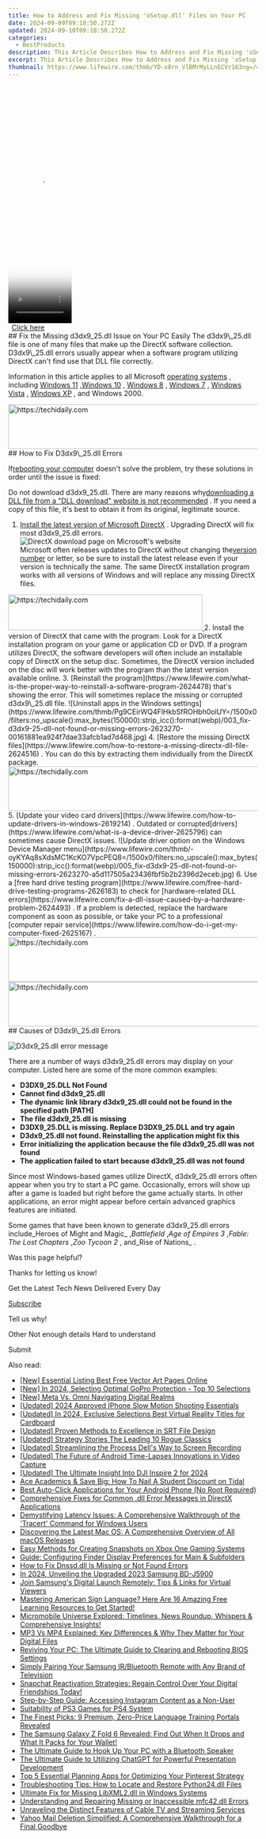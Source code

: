 ```yaml
---
title: How to Address and Fix Missing 'oSetup.dll' Files on Your PC
date: 2024-09-09T09:18:50.272Z
updated: 2024-09-10T09:18:50.272Z
categories:
  - BestProducts
description: This Article Describes How to Address and Fix Missing 'oSetup.dll' Files on Your PC
excerpt: This Article Describes How to Address and Fix Missing 'oSetup.dll' Files on Your PC
thumbnail: https://www.lifewire.com/thmb/YD-x8rn_VlBMrMyLLnECVr163ng=/400x300/filters:no_upscale():max_bytes(150000):strip_icc():format(webp)/osetup-dll-error-message-5ae776c1c06471003682038b.png
---
```


<!-- affiliate ads begin -->
<span id="1993651">
					<video width="128" height="480" style="cursor:pointer"
           poster="//a.impactradius-go.com/display-clicktoplayimage/1993651.png"
           onclick="if(!this.playClicked){this.play();this.setAttribute('controls',true);this.playClicked=true;}">
	   <source src="//a.impactradius-go.com/display-ad/22993-1993651">
	   <img src="//a.impactradius-go.com/display-clicktoplayimage/1993651.png" style="border: none; height: 100%; width: 100%; object-fit: contain">
	</video>
	<div style="width:80px;text-align:center"><a href="javascript:window.open(decodeURIComponent('https%3A%2F%2Fhomestyler.sjv.io%2Fc%2F5597632%2F1993651%2F22993'), '_blank');void(0);">Click here</a></div>
</span>
<img height="0" width="0" src="https://imp.pxf.io/i/5597632/1993651/22993" style="position:absolute;visibility:hidden;" border="0" />
<!-- affiliate ads end -->
## Fix the Missing d3dx9_25.dll Issue on Your PC Easily
 The d3dx9\_25.dll file is one of many files that make up the DirectX software collection. D3dx9\_25.dll errors usually appear when a software program utilizing DirectX can't find use that DLL file correctly.

 Information in this article applies to all Microsoft [operating systems](https://www.lifewire.com/operating-systems-2625912) , including [Windows 11](https://www.lifewire.com/windows-11-5188930) ,[Windows 10](https://www.lifewire.com/windows-10-2626217) , [Windows 8](https://www.lifewire.com/windows-8-2626235) , [Windows 7](https://www.lifewire.com/windows-7-2626265) , [Windows Vista](https://www.lifewire.com/windows-vista-2626311) , [Windows XP](https://www.lifewire.com/windows-xp-2626354) , and Windows 2000.

<!-- affiliate ads begin -->
<a href="https://ursime.pxf.io/c/5597632/2136536/16384" target="_top" id="2136536">
  <img src="//a.impactradius-go.com/display-ad/16384-2136536" border="0" alt="https://techidaily.com" width="728" height="90"/>
</a>
<img height="0" width="0" src="https://ursime.pxf.io/i/5597632/2136536/16384" style="position:absolute;visibility:hidden;" border="0" />
<!-- affiliate ads end -->
## How to Fix D3dx9\_25.dll Errors

 If[rebooting your computer](https://www.lifewire.com/how-to-reboot-a-computer-2624568) doesn't solve the problem, try these solutions in order until the issue is fixed:

 Do not download d3dx9\_25.dll. There are many reasons why[downloading a DLL file from a "DLL download" website is not recommended](https://www.lifewire.com/important-reasons-not-to-download-dll-files-2624455) . If you need a copy of this file, it's best to obtain it from its original, legitimate source.

1. [Install the latest version of Microsoft DirectX](https://www.lifewire.com/how-to-download-install-directx-2624489) . Upgrading DirectX will fix most d3dx9\_25.dll errors.  
![DirectX download page on Microsoft's website](https://www.lifewire.com/thmb/Vjo1C3LC3FQCKtRxOu0VME3mbzs=/1500x0/filters:no_upscale():max_bytes(150000):strip_icc():format(webp)/001_fix-d3dx9-25-dll-not-found-or-missing-errors-2623270-8432b81f362e460a95c8b59dce23eae9.jpg)  
 Microsoft often releases updates to DirectX without changing the[version number](https://www.lifewire.com/version-number-2626043) or letter, so be sure to install the latest release even if your version is technically the same. The same DirectX installation program works with all versions of Windows and will replace any missing DirectX files.
<!-- affiliate ads begin -->
<a href="https://aligracehair.sjv.io/c/5597632/2135403/19272" target="_top" id="2135403">
  <img src="//a.impactradius-go.com/display-ad/19272-2135403" border="0" alt="https://techidaily.com" width="392" height="72"/>
</a>
<img height="0" width="0" src="https://aligracehair.sjv.io/i/5597632/2135403/19272" style="position:absolute;visibility:hidden;" border="0" />
<!-- affiliate ads end -->
2. Install the version of DirectX that came with the program. Look for a DirectX installation program on your game or application CD or DVD.  
 If a program utilizes DirectX, the software developers will often include an installable copy of DirectX on the setup disc. Sometimes, the DirectX version included on the disc will work better with the program than the latest version available online.
3. [Reinstall the program](https://www.lifewire.com/what-is-the-proper-way-to-reinstall-a-software-program-2624478) that's showing the error. This will sometimes replace the missing or corrupted d3dx9\_25.dll file.  
![Uninstall apps in the Windows settings](https://www.lifewire.com/thmb/Pg9CEirWQ4FlHkbSfROHbh0olUY=/1500x0/filters:no_upscale():max_bytes(150000):strip_icc():format(webp)/003_fix-d3dx9-25-dll-not-found-or-missing-errors-2623270-00161881ea924f7dae33afcb1ad7d468.jpg)
4. [Restore the missing DirectX files](https://www.lifewire.com/how-to-restore-a-missing-directx-dll-file-2624516) . You can do this by extracting them individually from the DirectX package.
<!-- affiliate ads begin -->
<a href="https://ephamedtechinc.pxf.io/c/5597632/2137226/26400" target="_top" id="2137226">
  <img src="//a.impactradius-go.com/display-ad/26400-2137226" border="0" alt="https://techidaily.com" width="728" height="90"/>
</a>
<img height="0" width="0" src="https://ephamedtechinc.pxf.io/i/5597632/2137226/26400" style="position:absolute;visibility:hidden;" border="0" />
<!-- affiliate ads end -->
5. [Update your video card drivers](https://www.lifewire.com/how-to-update-drivers-in-windows-2619214) . Outdated or corrupted[drivers](https://www.lifewire.com/what-is-a-device-driver-2625796) can sometimes cause DirectX issues.  
![Update driver option on the Windows Device Manager menu](https://www.lifewire.com/thmb/-oyKYAq8sXdsMC1KcKO7VpcPEQ8=/1500x0/filters:no_upscale():max_bytes(150000):strip_icc():format(webp)/005_fix-d3dx9-25-dll-not-found-or-missing-errors-2623270-a5d117505a23436fbf5b2b2396d2eceb.jpg)
6. Use a [free hard drive testing program](https://www.lifewire.com/free-hard-drive-testing-programs-2626183) to check for [hardware-related DLL errors](https://www.lifewire.com/fix-a-dll-issue-caused-by-a-hardware-problem-2624493) . If a problem is detected, replace the hardware component as soon as possible, or take your PC to a professional [computer repair service](https://www.lifewire.com/how-do-i-get-my-computer-fixed-2625167) .
<!-- affiliate ads begin -->
<a href="https://ephamedtechinc.pxf.io/c/5597632/2137206/26400" target="_top" id="2137206">
  <img src="//a.impactradius-go.com/display-ad/26400-2137206" border="0" alt="https://techidaily.com" width="728" height="90"/>
</a>
<img height="0" width="0" src="https://ephamedtechinc.pxf.io/i/5597632/2137206/26400" style="position:absolute;visibility:hidden;" border="0" />
<!-- affiliate ads end -->

<!-- affiliate ads begin -->
<a href="https://wigfever.sjv.io/c/5597632/2014859/22899" target="_top" id="2014859">
  <img src="//a.impactradius-go.com/display-ad/22899-2014859" border="0" alt="https://techidaily.com" width="728" height="90"/>
</a>
<img height="0" width="0" src="https://wigfever.sjv.io/i/5597632/2014859/22899" style="position:absolute;visibility:hidden;" border="0" />
<!-- affiliate ads end -->
## Causes of D3dx9\_25.dll Errors

![D3dx9_25.dll error message](https://www.lifewire.com/thmb/6rLnWyrl7fXcp8K8ll1943OwsFA=/1500x0/filters:no_upscale():max_bytes(150000):strip_icc():format(webp)/d3dx9-25-dll-error-message-af54eccac4e2466db9d89af3684604ee.png)

 There are a number of ways d3dx9\_25.dll errors may display on your computer. Listed here are some of the more common examples:

* **D3DX9\_25.DLL Not Found**
* **Cannot find d3dx9\_25.dll**
* **The dynamic link library d3dx9\_25.dll could not be found in the specified path \[PATH\]**
* **The file d3dx9\_25.dll is missing**
* **D3DX9\_25.DLL is missing. Replace D3DX9\_25.DLL and try again**
* **D3dx9\_25.dll not found. Reinstalling the application might fix this**
* **Error initializing the application because the file d3dx9\_25.dll was not found**
* **The application failed to start because d3dx9\_25.dll was not found**

 Since most Windows-based games utilize DirectX, d3dx9\_25.dll errors often appear when you try to start a PC game. Occasionally, errors will show up after a game is loaded but right before the game actually starts. In other applications, an error might appear before certain advanced graphics features are initiated.

 Some games that have been known to generate d3dx9\_25.dll errors include_Heroes of Might and Magic_ ,_Battlefield_ ,_Age of Empires 3_ ,_Fable: The Lost Chapters_ ,_Zoo Tycoon 2_ , and_Rise of Nations_ .

Was this page helpful?

Thanks for letting us know!

 Get the Latest Tech News Delivered Every Day

[Subscribe](https://www.lifewire.com/#)

Tell us why!

 Other  Not enough details  Hard to understand

 Submit

<ins class="adsbygoogle"
     style="display:block"
     data-ad-format="autorelaxed"
     data-ad-client="ca-pub-7571918770474297"
     data-ad-slot="1223367746"></ins>



<ins class="adsbygoogle"
     style="display:block"
     data-ad-client="ca-pub-7571918770474297"
     data-ad-slot="8358498916"
     data-ad-format="auto"
     data-full-width-responsive="true"></ins>

<span class="atpl-alsoreadstyle">Also read:</span>
<div><ul>
<li><a href="https://fox-helps.techidaily.com/new-essential-listing-best-free-vector-art-pages-online/"><u>[New] Essential Listing Best Free Vector Art Pages Online</u></a></li>
<li><a href="https://fox-access.techidaily.com/new-in-2024-selecting-optimal-gopro-protection-top-10-selections/"><u>[New] In 2024, Selecting Optimal GoPro Protection - Top 10 Selections</u></a></li>
<li><a href="https://extra-approaches.techidaily.com/new-meta-vs-omni-navigating-digital-realms/"><u>[New] Meta Vs. Omni Navigating Digital Realms</u></a></li>
<li><a href="https://on-screen-recording.techidaily.com/updated-2024-approved-iphone-slow-motion-shooting-essentials/"><u>[Updated] 2024 Approved IPhone Slow Motion Shooting Essentials</u></a></li>
<li><a href="https://fox-helps.techidaily.com/updated-in-2024-exclusive-selections-best-virtual-reality-titles-for-cardboard/"><u>[Updated] In 2024, Exclusive Selections Best Virtual Reality Titles for Cardboard</u></a></li>
<li><a href="https://fox-http.techidaily.com/updated-proven-methods-to-excellence-in-srt-file-design/"><u>[Updated] Proven Methods to Excellence in SRT File Design</u></a></li>
<li><a href="https://remote-screen-capture.techidaily.com/updated-strategy-stories-the-leading-10-rogue-classics/"><u>[Updated] Strategy Stories The Leading 10 Rogue Classics</u></a></li>
<li><a href="https://visual-screen-recording.techidaily.com/updated-streamlining-the-process-dells-way-to-screen-recording/"><u>[Updated] Streamlining the Process Dell's Way to Screen Recording</u></a></li>
<li><a href="https://some-approaches.techidaily.com/updated-the-future-of-android-time-lapses-innovations-in-video-capture/"><u>[Updated] The Future of Android Time-Lapses Innovations in Video Capture</u></a></li>
<li><a href="https://fox-info.techidaily.com/updated-the-ultimate-insight-into-dji-inspire-2-for-2024/"><u>[Updated] The Ultimate Insight Into DJI Inspire 2 for 2024</u></a></li>
<li><a href="https://techno-recovery.techidaily.com/ace-academics-and-save-big-how-to-nail-a-student-discount-on-tidal/"><u>Ace Academics & Save Big: How To Nail A Student Discount on Tidal</u></a></li>
<li><a href="https://techno-recovery.techidaily.com/best-auto-click-applications-for-your-android-phone-no-root-required/"><u>Best Auto-Click Applications for Your Android Phone (No Root Required)</u></a></li>
<li><a href="https://techno-recovery.techidaily.com/comprehensive-fixes-for-common-dll-error-messages-in-directx-applications/"><u>Comprehensive Fixes for Common .dll Error Messages in DirectX Applications</u></a></li>
<li><a href="https://techno-recovery.techidaily.com/demystifying-latency-issues-a-comprehensive-walkthrough-of-the-tracert-command-for-windows-users/"><u>Demystifying Latency Issues: A Comprehensive Walkthrough of the 'Tracert' Command for Windows Users</u></a></li>
<li><a href="https://techno-recovery.techidaily.com/discovering-the-latest-mac-os-a-comprehensive-overview-of-all-macos-releases/"><u>Discovering the Latest Mac OS: A Comprehensive Overview of All macOS Releases</u></a></li>
<li><a href="https://techno-recovery.techidaily.com/easy-methods-for-creating-snapshots-on-xbox-one-gaming-systems/"><u>Easy Methods for Creating Snapshots on Xbox One Gaming Systems</u></a></li>
<li><a href="https://techno-recovery.techidaily.com/guide-configuring-finder-display-preferences-for-main-and-subfolders/"><u>Guide: Configuring Finder Display Preferences for Main & Subfolders</u></a></li>
<li><a href="https://techno-recovery.techidaily.com/how-to-fix-dnssddll-is-missing-or-not-found-errors/"><u>How to Fix Dnssd.dll Is Missing or Not Found Errors</u></a></li>
<li><a href="https://some-skills.techidaily.com/in-2024-unveiling-the-upgraded-2023-samsung-bd-j5900/"><u>In 2024, Unveiling the Upgraded 2023 Samsung BD-J5900</u></a></li>
<li><a href="https://techno-recovery.techidaily.com/join-samsungs-digital-launch-remotely-tips-and-links-for-virtual-viewers/"><u>Join Samsung's Digital Launch Remotely: Tips & Links for Virtual Viewers</u></a></li>
<li><a href="https://techno-recovery.techidaily.com/mastering-american-sign-language-here-are-16-amazing-free-learning-resources-to-get-started/"><u>Mastering American Sign Language? Here Are 16 Amazing Free Learning Resources to Get Started!</u></a></li>
<li><a href="https://techno-recovery.techidaily.com/micromobile-universe-explored-timelines-news-roundup-whispers-and-comprehensive-insights/"><u>Micromobile Universe Explored: Timelines, News Roundup, Whispers & Comprehensive Insights!</u></a></li>
<li><a href="https://eaxpv-info.techidaily.com/mp3-vs-mp4-explained-key-differences-and-why-they-matter-for-your-digital-files/"><u>MP3 Vs MP4 Explained: Key Differences & Why They Matter for Your Digital Files</u></a></li>
<li><a href="https://techno-recovery.techidaily.com/reviving-your-pc-the-ultimate-guide-to-clearing-and-rebooting-bios-settings/"><u>Reviving Your PC: The Ultimate Guide to Clearing and Rebooting BIOS Settings</u></a></li>
<li><a href="https://techno-recovery.techidaily.com/simply-pairing-your-samsung-irbluetooth-remote-with-any-brand-of-television/"><u>Simply Pairing Your Samsung IR/Bluetooth Remote with Any Brand of Television</u></a></li>
<li><a href="https://technical-tips.techidaily.com/snapchat-reactivation-strategies-regain-control-over-your-digital-friendships-today/"><u>Snapchat Reactivation Strategies: Regain Control Over Your Digital Friendships Today!</u></a></li>
<li><a href="https://techno-recovery.techidaily.com/step-by-step-guide-accessing-instagram-content-as-a-non-user/"><u>Step-by-Step Guide: Accessing Instagram Content as a Non-User</u></a></li>
<li><a href="https://games-able.techidaily.com/suitability-of-ps3-games-for-ps4-system/"><u>Suitability of PS3 Games for PS4 System</u></a></li>
<li><a href="https://techno-recovery.techidaily.com/the-finest-picks-9-premium-zero-price-language-training-portals-revealed/"><u>The Finest Picks: 9 Premium, Zero-Price Language Training Portals Revealed</u></a></li>
<li><a href="https://techno-recovery.techidaily.com/1722886187423-the-samsung-galaxy-z-fold-6-revealed-find-out-when-it-drops-and-what-it-packs-for-your-wallet/"><u>The Samsung Galaxy Z Fold 6 Revealed: Find Out When It Drops and What It Packs for Your Wallet!</u></a></li>
<li><a href="https://techno-recovery.techidaily.com/the-ultimate-guide-to-hook-up-your-pc-with-a-bluetooth-speaker/"><u>The Ultimate Guide to Hook Up Your PC with a Bluetooth Speaker</u></a></li>
<li><a href="https://tech-haven.techidaily.com/the-ultimate-guide-to-utilizing-chatgpt-for-powerful-presentation-development/"><u>The Ultimate Guide to Utilizing ChatGPT for Powerful Presentation Development</u></a></li>
<li><a href="https://techtrends.techidaily.com/top-5-essential-planning-apps-for-optimizing-your-pinterest-strategy/"><u>Top 5 Essential Planning Apps for Optimizing Your Pinterest Strategy</u></a></li>
<li><a href="https://techno-recovery.techidaily.com/troubleshooting-tips-how-to-locate-and-restore-python24dll-files/"><u>Troubleshooting Tips: How to Locate and Restore Python24.dll Files</u></a></li>
<li><a href="https://techno-recovery.techidaily.com/ultimate-fix-for-missing-libxml2dll-in-windows-systems/"><u>Ultimate Fix for Missing LibXML2.dll in Windows Systems</u></a></li>
<li><a href="https://techno-recovery.techidaily.com/understanding-and-repairing-missing-or-inaccessible-mfc42dll-errors/"><u>Understanding and Repairing Missing or Inaccessible mfc42.dll Errors</u></a></li>
<li><a href="https://techno-recovery.techidaily.com/unraveling-the-distinct-features-of-cable-tv-and-streaming-services/"><u>Unraveling the Distinct Features of Cable TV and Streaming Services</u></a></li>
<li><a href="https://techno-recovery.techidaily.com/yahoo-mail-deletion-simplified-a-comprehensive-walkthrough-for-a-final-goodbye/"><u>Yahoo Mail Deletion Simplified: A Comprehensive Walkthrough for a Final Goodbye</u></a></li>
</ul></div>
